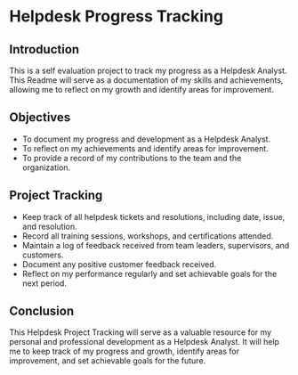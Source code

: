 # Helpdesk Progress Tracking

## Introduction
This is a self evaluation project to track my progress as a Helpdesk Analyst. This Readme will serve as a documentation of my skills and achievements, allowing me to reflect on my growth and identify areas for improvement.

## Objectives
- To document my progress and development as a Helpdesk Analyst.
- To reflect on my achievements and identify areas for improvement.
- To provide a record of my contributions to the team and the organization.

## Project Tracking
- Keep track of all helpdesk tickets and resolutions, including date, issue, and resolution.
- Record all training sessions, workshops, and certifications attended.
- Maintain a log of feedback received from team leaders, supervisors, and customers.
- Document any positive customer feedback received.
- Reflect on my performance regularly and set achievable goals for the next period.

## Conclusion
This Helpdesk Project Tracking will serve as a valuable resource for my personal and professional development as a Helpdesk Analyst. It will help me to keep track of my progress and growth, identify areas for improvement, and set achievable goals for the future.
